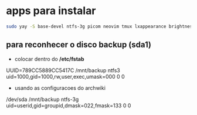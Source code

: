 # apps para instalar

```bash
sudo yay -S base-devel ntfs-3g picom neovim tmux lxappearance brightnessctl pavucontrol bluez bluz-utils blueman git lazygit github-cli nodejs npm rofi autorandr sof-firmware xclip wl-clipboard unzip intel-ucode vlc python3 jre8-openjdk zoxide zsh eza fzf ufw stow discord libreoffice-fresh firefox kitty ghostty ttf-hack-nerd adobe-source-sans-pro-fonts noto-fonts-cjk
```

## para reconhecer o disco backup (sda1)

- colocar dentro do **/etc/fstab**

UUID=789CC5889CC5417C /mnt/backup ntfs3 uid=1000,gid=1000,rw,user,exec,umask=000 0 0

- usando as configuracoes do archwiki

/dev/sda /mnt/backup ntfs-3g uid=userid,gid=groupid,dmask=022,fmask=133 0 0
